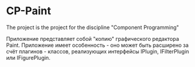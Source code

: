 # CP-Paint
The project is the project for the discipline "Component Programming"

Приложение представляет собой "копию" графического редактора Paint. Приложение имеет особенность - оно может быть расширено за счёт
плагинов - классов, реализующих интерфейсы IPlugin, IFilterPlugin или IFigurePlugin.
